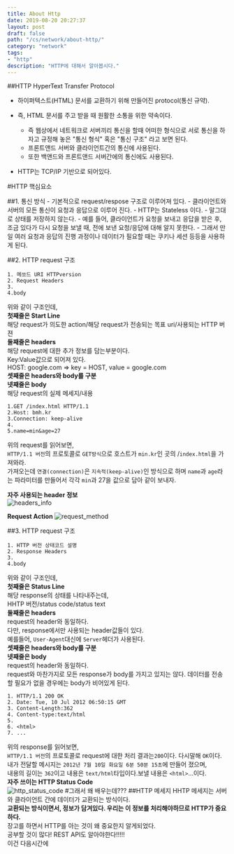 ```yaml
---
title: About Http
date: 2019-08-20 20:27:37
layout: post
draft: false
path: "/cs/network/about-http/"
category: "network"
tags:
- "http"
description: "HTTP에 대해서 알아봅시다."
---
```


##HTTP
HyperText Transfer Protocol
- 하이퍼텍스트(HTML) 문서를 교환하기 위해 만들어진 protocol(통신 규약).
- 즉, HTML 문서를 주고 받을 때 원활한 소통을 위한 약속이다.
    - 즉 웹상에서 네트워크로 서버끼리 통신을 할때 어떠한 형식으로 서로 통신을 하자고 규정해 놓은 "통신 형식" 혹은 "통신 구조" 라고 보면 된다.
    - 프론트앤드 서버와 클라이언트간의 통신에 사용된다.
    - 또한 백앤드와 프론트앤드 서버간에의 통신에도 사용된다.

- HTTP는 TCP/IP 기반으로 되어있다.


#HTTP 핵심요소

##1. 통신 방식
    - 기본적으로 request/respose 구조로 이루어져 있다.
        - 클라이언트와 서버의 모든 통신이 요청과 응답으로 이루어 진다.
    - HTTP는 Stateless 이다.
        - 말그대로 상태를 저장하지 않는다.
        - 예를 들어, 클라이언트가 요청을 보내고 응답을 받은 후, 조금 있다가 다시 요청을 보낼 때, 전에 보낸 요청/응답에 대해 알지 못한다.
        - 그래서 만일 여러 요청과 응답의 진행 과정이나 데이터가 필요할 때는 쿠키나 세션 등등을 사용하게 된다.

##2. HTTP request 구조

```
1. 메쏘드 URI HTTPversion
2. Request Headers
3.
4.body
```
위와 같이 구조인데,<br>
**첫째줄은 Start Line**<br>
해당 request가 의도한 action/해당 request가 전송되는 목표 uri/사용되는 HTTP 버젼<br>
**둘째줄은 headers**<br>
해당 request에 대한 추가 정보를 담는부분이다.<br>
Key:Value값으로 되어져 있다.<br>
HOST: google.com => key = HOST, value = google.com<br>
**셋째줄은 headers와 body를 구분**<br>
**넷째줄은 body**<br>
해당 request의 실제 메세지/내용
```
1.GET /index.html HTTP/1.1
2.Host: bmh.kr
3.Connection: keep-alive
4.
5.name=min&age=27
```
위의 request를 읽어보면,<br>
`HTTP/1.1 버전`의 프로토콜로 `GET방식`으로 호스트가 `min.kr`인 곳의 /`index.html`을 가져와라.<br>
가져오는데 `연결(connection)`은 `지속적(keep-alive)`인 방식으로 하며 `name`과 `age`라는 파라미터를 만들어서 각각 `min`과 27을 값으로 담아 같이 보내자.<br>

**자주 사용되는 header 정보**<br>
![headers_info](./img/headers_info.png)

**Request Action**
![request_method](./img/http_request_method.png)

##3. HTTP request 구조
```
1. HTTP 버전 상태코드 설명
2. Response Headers
3.
4.body
```
위와 같이 구조인데,<br>
**첫째줄은 Status Line**<br>
해당 response의 상태를 나타내주는데,<br>
HHTP 버전/status code/status text<br>
**둘째줄은 headers**<br>
request의 header와 동일하다.<br>
다만, response에서만 사용되는 header값들이 있다.<br>
예를들어, `User-Agent`대신에 `Server`헤더가 사용된다.<br>
**셋째줄은 headers와 body를 구분**<br>
**넷째줄은 body**<br>
request의 header와 동일하다.<br>
request와 마찬가지로 모든 response가 body를 가지고 있지는 않다. 데이터를 전송할 필요가 없을 경우에는 body가 비어있게 된다.
```
1. HTTP/1.1 200 OK
2. Date: Tue, 10 Jul 2012 06:50:15 GMT
3. Content-Length:362
4. Content-type:text/html
5.
6. <html>
7. ...
```
위의 response를 읽어보면,<br>
`HTTP/1.1 버전`의 프로토콜로 request에 대한 처리 결과는`200`이다. 다시말해 `OK`이다.<br>
내가 전달할 메시지는 `2012년 7월 10일 화요일 6분 50분 15초`에 만들어 졌으며,<br>
내용의 길이는 `362`이고 내용은 `text/html`타입이다.보낼 내용은 `<html>`...이다.
<br>
**자주 쓰이는 HTTP Status Code**<br>
![http_status_code](./img/http_status_code.png)
#그래서 왜 배우는데???
##HTTP 메세지
HHTP 메세지는 서버와 클라이언트 간에 데이터가 교환되는 방식이다.<br>
**교환되는 방식이면서, 정보가 담겨있다. 우리는 이 정보를 처리해야하므로 HTTP가 중요하다.**<br>
장고를 하면서 HTTP를 아는 것이 왜 중요한지 알게되었다.<br>
공부할 것이 많다! REST API도 알아야한다!!!!!<br>
이건 다음시간에
